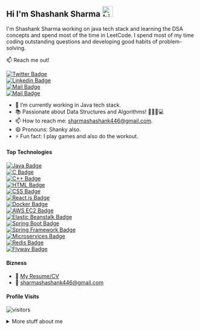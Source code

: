 ## Hi I'm Shashank Sharma <img src="https://user-images.githubusercontent.com/1303154/88677602-1635ba80-d120-11ea-84d8-d263ba5fc3c0.gif" width="28px" alt="hi">

I'm Shashank Sharma working on java tech stack and learning the DSA concepts and spend most of the time in LeetCode. I spend most of my time coding outstanding questions and developing good habits of problem-solving.

:mailbox: Reach me out!

[![Twitter Badge](https://img.shields.io/badge/-@Shashank-1ca0f1?style=flat&labelColor=1ca0f1&logo=twitter&logoColor=white&link=https://twitter.com/Shashan72085397)](https://twitter.com/Shashan72085397)  
[![Linkedin Badge](https://img.shields.io/badge/-Shashank-0e76a8?style=flat&labelColor=0e76a8&logo=linkedin&logoColor=white)](https://www.linkedin.com/in/shashank-sharma-5a18811b6/)  
[![Mail Badge](https://img.shields.io/badge/-@Shashank-e84393?style=flat&labelColor=e84393&logo=instagram&logoColor=white)](https://www.instagram.com/shashank.sharma.2000/)  
[![Mail Badge](https://img.shields.io/badge/-Shashank-c0392b?style=flat&labelColor=c0392b&logo=gmail&logoColor=white)](mailto:sharmashashank446@gmail.com)

<!-- TODO: Add last video link -->

- 🔭 I’m currently working in Java tech stack.
- 📚 Passionate about Data Structures and Algorithms! 🚀👨🏼💻
- 📫 How to reach me: sharmashashank446@gmail.com.
- 😄 Pronouns: Shanky also.
- ⚡ Fun fact: I play games and also do the workout.

#### Top Technologies

<!-- TODO: Make technologies links take you to repositories -->

[![Java Badge](https://img.shields.io/badge/-Java-DE834D?style=for-the-badge&labelColor=black&logo=java&logoColor=DE834D)](https://www.oracle.com/java/technologies/downloads/)  
[![C Badge](https://img.shields.io/badge/-C-22577E?style=for-the-badge&labelColor=black&logo=c&logoColor=22577E)](https://devdocs.io/c/)  
[![C++ Badge](https://img.shields.io/badge/-C++-007acc?style=for-the-badge&labelColor=black&logo=c%2B%2B&logoColor=22577E)](https://docs.microsoft.com/en-us/cpp/windows/latest-supported-vc-redist?view=msvc-170)  
[![HTML Badge](https://img.shields.io/badge/-HTML-DE834D?style=for-the-badge&labelColor=black&logo=Html5&logoColor=DE834D)](https://www.w3schools.com/html/)  
[![CSS Badge](https://img.shields.io/badge/-CSS-e535ab?style=for-the-badge&labelColor=black&logo=Css3&logoColor=FF5677)](https://www.w3schools.com/w3css/default.asp)  
[![React.js Badge](https://img.shields.io/badge/-React.js-61DAFB?style=for-the-badge&labelColor=black&logo=react&logoColor=61DAFB)](https://reactjs.org/)  
[![Docker Badge](https://img.shields.io/badge/-Docker-2496ED?style=for-the-badge&labelColor=black&logo=docker&logoColor=2496ED)](https://www.docker.com/)  
[![AWS EC2 Badge](https://img.shields.io/badge/-AWS%20EC2-FF9900?style=for-the-badge&labelColor=black&logo=amazon-aws&logoColor=FF9900)](https://aws.amazon.com/ec2/)  
[![Elastic Beanstalk Badge](https://img.shields.io/badge/-Elastic%20Beanstalk-FF9900?style=for-the-badge&labelColor=black&logo=amazon-aws&logoColor=FF9900)](https://aws.amazon.com/elasticbeanstalk/)  
[![Spring Boot Badge](https://img.shields.io/badge/-Spring%20Boot-6DB33F?style=for-the-badge&labelColor=black&logo=spring-boot&logoColor=6DB33F)](https://spring.io/projects/spring-boot)  
[![Spring Framework Badge](https://img.shields.io/badge/-Spring%20Framework-6DB33F?style=for-the-badge&labelColor=black&logo=spring&logoColor=6DB33F)](https://spring.io/projects/spring-framework)  
[![Microservices Badge](https://img.shields.io/badge/-Microservices-007ACC?style=for-the-badge&labelColor=black&logo=microservices&logoColor=007ACC)](https://microservices.io/)  
[![Redis Badge](https://img.shields.io/badge/-Redis-DC382D?style=for-the-badge&labelColor=black&logo=redis&logoColor=DC382D)](https://redis.io/)  
[![Flyway Badge](https://img.shields.io/badge/-Flyway-CC0200?style=for-the-badge&labelColor=black&logo=flyway&logoColor=CC0200)](https://flywaydb.org/)

#### Bizness

- :paperclip: [My Resume/CV](https://github.com/Shashank-deb/Personal-Documents/blob/master/Shashank_Sharma%20.pdf)
- :email: sharmashashank446@gmail.com

#### Profile Visits

![visitors](https://visitor-badge.glitch.me/badge?page_id=Shashank-deb.Shashank-deb&left_color=green&right_color=red)

<details>
<summary>
  More stuff about me
</summary>

<br >

I love sharing knowledge and putting repo, learning and posts together for helping other developers and also learning myself,  that's why iam working in github


#### Recent Technology Used
<!--START_SECTION:waka-->

```text
No activity tracked
```

<!--END_SECTION:waka-->


#### Github Stats

[![Shashank Sharma's GitHub stats](https://github-readme-stats.vercel.app/api?username=Shashank-deb&hide=contribs,prs&count_private=true&show_icons=true&theme=radical)](https://github.com/anuraghazra/github-readme-stats)


</details>

